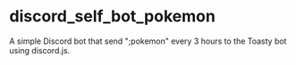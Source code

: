 # discord_self_bot_pokemon
A simple Discord bot that send ";pokemon" every 3 hours to the Toasty bot using discord.js.

